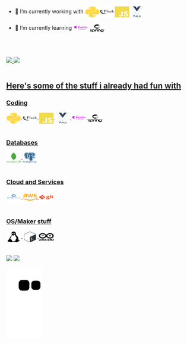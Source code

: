 ### 

- 🔭 I’m currently working with <img align="center" alt="Python" height="30" width="40" src="https://raw.githubusercontent.com/devicons/devicon/master/icons/python/python-plain.svg"><img align="center" alt="Flask" height="30" width="40" src="https://raw.githubusercontent.com/devicons/devicon/master/icons/flask/flask-original-wordmark.svg"><img align="center" alt="Javascript" height="30" width="40" src="https://raw.githubusercontent.com/devicons/devicon/master/icons/javascript/javascript-plain.svg"><img align="center" alt="VueJS" height="30" width="40" src="https://raw.githubusercontent.com/devicons/devicon/master/icons/vuejs/vuejs-plain-wordmark.svg"> 

- 🌱 I’m currently learning <img align="center" alt="Kotlin" height="30" width="40" src="https://raw.githubusercontent.com/devicons/devicon/master/icons/kotlin/kotlin-plain-wordmark.svg">
  <img align="center" alt="Spring Framework" height="30" width="40" src="https://raw.githubusercontent.com/devicons/devicon/master/icons/spring/spring-plain-wordmark.svg">

<br><br>
 <div>
  <a href="https://github.com/GDalonso">
  <img height="180em" src="https://github-readme-stats.vercel.app/api?username=GDalonso&show_icons=true&theme=tokyonight&include_all_commits=true&count_private=true"/>
  <img height="180em" src="https://github-readme-stats.vercel.app/api/top-langs/?username=GDalonso&layout=compact&langs_count=7&theme=tokyonight"/>
</div>
<div style="display: inline_block"><br>

## Here's some of the stuff i already had fun with
### Coding
<img align="center" alt="Python" height="30" width="40" src="https://raw.githubusercontent.com/devicons/devicon/master/icons/python/python-plain.svg">
  <img align="center" alt="Flask" height="30" width="40" src="https://raw.githubusercontent.com/devicons/devicon/master/icons/flask/flask-original-wordmark.svg">
  <img align="center" alt="Javascript" height="30" width="40" src="https://raw.githubusercontent.com/devicons/devicon/master/icons/javascript/javascript-plain.svg">
  <img align="center" alt="VueJS" height="30" width="40" src="https://raw.githubusercontent.com/devicons/devicon/master/icons/vuejs/vuejs-plain-wordmark.svg">
  <img align="center" alt="Kotlin" height="30" width="40" src="https://raw.githubusercontent.com/devicons/devicon/master/icons/kotlin/kotlin-plain-wordmark.svg">
  <img align="center" alt="Spring Framework" height="30" width="40" src="https://raw.githubusercontent.com/devicons/devicon/master/icons/spring/spring-plain-wordmark.svg">
<br><br>

### Databases
<img align="center" alt="MongoDB" height="30" width="40" src="https://raw.githubusercontent.com/devicons/devicon/master/icons/mongodb/mongodb-plain-wordmark.svg">
<img align="center" alt="PostgreSQL" height="30" width="40" src="https://raw.githubusercontent.com/devicons/devicon/master/icons/postgresql/postgresql-plain-wordmark.svg">
<br><br>

### Cloud and Services
 <img align="center" alt="Google cloud" height="30" width="40" src="https://raw.githubusercontent.com/devicons/devicon/master/icons/googlecloud/googlecloud-plain-wordmark.svg">
 <img align="center" alt="AWS" height="30" width="40" src="https://raw.githubusercontent.com/devicons/devicon/master/icons/amazonwebservices/amazonwebservices-plain-wordmark.svg">
 <img align="center" alt="Git" height="30" width="40" src="https://raw.githubusercontent.com/devicons/devicon/master/icons/git/git-plain-wordmark.svg">
 <br><br>

### OS/Maker stuff
<img align="center" alt="Linux" height="30" width="40" src="https://raw.githubusercontent.com/devicons/devicon/master/icons/linux/linux-plain.svg">
<img align="center" alt="Bash" height="30" width="40" src="https://raw.githubusercontent.com/devicons/devicon/master/icons/bash/bash-original.svg">
<img align="center" alt="Arduino" height="30" width="40" src="https://raw.githubusercontent.com/devicons/devicon/master/icons/arduino/arduino-plain-wordmark.svg">

</div>

<div> 
<br><br>
  <a href = "mailto:guicastro.200@gmail.com"><img src="https://img.shields.io/badge/-Gmail-%23333?style=for-the-badge&logo=gmail&logoColor=white" target="_blank"></a>
  <a href="https://www.linkedin.com/in/guilherme-dalonso-castro/" target="_blank"><img src="https://img.shields.io/badge/-LinkedIn-%230077B5?style=for-the-badge&logo=linkedin&logoColor=white" target="_blank"></a> 
 
  ![Snake animation](https://github.com/GDalonso/GDalonso/blob/output/github-contribution-grid-snake.svg)
 
</div>
